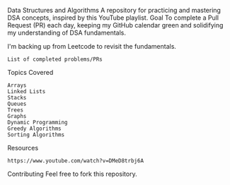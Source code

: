 Data Structures and Algorithms
A repository for practicing and mastering DSA concepts, inspired by this YouTube playlist.
Goal
To complete a Pull Request (PR) each day, keeping my GitHub calendar green and solidifying my understanding of DSA fundamentals.

I'm backing up from Leetcode to revisit the fundamentals.

    List of completed problems/PRs

Topics Covered

    Arrays
    Linked Lists
    Stacks
    Queues
    Trees
    Graphs
    Dynamic Programming
    Greedy Algorithms
    Sorting Algorithms

Resources

    https://www.youtube.com/watch?v=DMeD8trbj6A

Contributing
Feel free to fork this repository.
